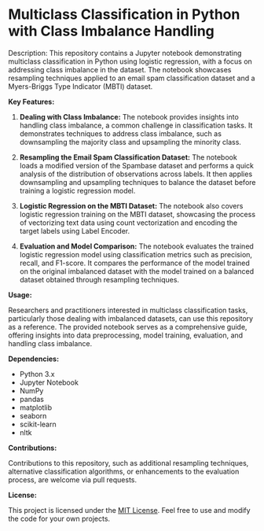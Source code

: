 # Multiclass Classification in Python with Class Imbalance Handling

Description:
This repository contains a Jupyter notebook demonstrating multiclass classification in Python using logistic regression, with a focus on addressing class imbalance in the dataset. The notebook showcases resampling techniques applied to an email spam classification dataset and a Myers-Briggs Type Indicator (MBTI) dataset.

**Key Features:**

1. **Dealing with Class Imbalance:** The notebook provides insights into handling class imbalance, a common challenge in classification tasks. It demonstrates techniques to address class imbalance, such as downsampling the majority class and upsampling the minority class.

2. **Resampling the Email Spam Classification Dataset:** The notebook loads a modified version of the Spambase dataset and performs a quick analysis of the distribution of observations across labels. It then applies downsampling and upsampling techniques to balance the dataset before training a logistic regression model.

3. **Logistic Regression on the MBTI Dataset:** The notebook also covers logistic regression training on the MBTI dataset, showcasing the process of vectorizing text data using count vectorization and encoding the target labels using Label Encoder.

4. **Evaluation and Model Comparison:** The notebook evaluates the trained logistic regression model using classification metrics such as precision, recall, and F1-score. It compares the performance of the model trained on the original imbalanced dataset with the model trained on a balanced dataset obtained through resampling techniques.

**Usage:**

Researchers and practitioners interested in multiclass classification tasks, particularly those dealing with imbalanced datasets, can use this repository as a reference. The provided notebook serves as a comprehensive guide, offering insights into data preprocessing, model training, evaluation, and handling class imbalance.

**Dependencies:**

- Python 3.x
- Jupyter Notebook
- NumPy
- pandas
- matplotlib
- seaborn
- scikit-learn
- nltk

**Contributions:**

Contributions to this repository, such as additional resampling techniques, alternative classification algorithms, or enhancements to the evaluation process, are welcome via pull requests.

**License:**

This project is licensed under the [MIT License](https://opensource.org/licenses/MIT). Feel free to use and modify the code for your own projects.
